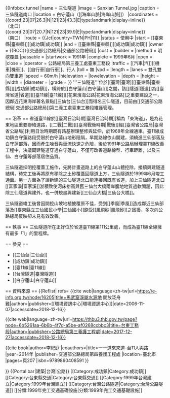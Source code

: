{{Infobox tunnel
|name         = 三仙隧道
|image        = Sanxian Tunnel.jpg
|caption      = 三仙隧道南口
|location     = 白守蓮山（[[海岸山脈|海岸山脈]]）
|coordinates  = {{coord|23|07|26.3|N|121|23|43.3|E|type:landmark|display=inline}}<br>（北口）<br>{{coord|23|07|20.7|N|121|23|39.9|E|type:landmark|display=inline}}<br>（南口）
|route        = {{Jct|country=TWN|PH|11}}
|status       = 使用中
|start        = [[臺東縣|臺東縣]][[成功鎮|成功鎮]]
|end          = [[臺東縣|臺東縣]][[成功鎮|成功鎮]]
|owner        = {{ROC}}[[交通部公路總局|交通部公路總局]]
|cost         = 
|builder      = 
|method       = 明挖覆蓋
|passable     = 
|startwork    = 1991年
|complete     = 1999年6月
|open         = 
|close        = 
|operator     = 公路總局第三養工處臺東工務段
|traffic      = [[汽車|汽]][[機車|機車]]、[[自行車|自行車]]、行人
|toll         = 無
|vpd          = 
|length       = 
|lanes        = 雙孔雙向雙車道
|speed        = 60m/h
|hielevation  = 
|lowelevation = 
|depth        = 
|height       = 
|width        = 
|diameter     = 
|grade        =
}}
'''三仙隧道'''位於[[臺灣|臺灣]][[臺東縣|臺東縣]][[成功鎮|成功鎮]]，橫跨於[[白守蓮山|白守蓮山]]之間，該[[隧道|隧道]]為[[臺灣省道|省道]][[臺11線|臺11線]][[花東濱海公路|花東濱海公路]]之重要建設之一，因鄰近花東海岸著名景點[[三仙台|三仙台]]而得名三仙隧道，目前由[[交通部公路總局|交通部公路總局]]第三養工處臺東工務段維護管理<ref name="一一道來來道-台11人與路"/><ref name="第三養護工程處"/>。

== 沿革 ==
省道臺11線於[[臺灣日治時期|臺灣日治時期]]稱為「東海道」，是為花東地區重要聯絡道路，[[二戰|二戰]][[臺灣戰後時期|戰後]]經[[臺灣省公路局|臺灣省公路局]]利用日治時期既有路基辦理整修與延伸，於1968年全線通車。臺11線成功鎮白守蓮路段受限於白守蓮山地形阻隔，早期路線依山闢建，須繞進三仙部落及白守蓮部落，因而產生噪音與車流快速之危險，後於1991年公路局辦理臺11線改善工程中，決議闢建隧道穿過白守蓮山，不僅可改善道路線型、行車距離，以及三仙、白守蓮等部落居住品質<ref name="一一道來來道-台11人與路"/>。

三仙隧道採明挖覆蓋工施作，先將計畫道路上的白守蓮山山體挖除，接續興建隧道結構，待完工後再將原有移除之土砂覆蓋回隧道上方，三仙隧道於1999年6月竣工通車。另一方面為了讓新建的三仙隧道北口能連接回既有省道，加上三仙隧道北口[[富家溪|富家溪]]淤積致使河床抬高與舊三仙台大橋兩岸腹地地質過軟問題，因此除三仙隧道興建外，也一併規畫興建新[[三仙台大橋|三仙台大橋]]<ref name="一一道來來道-台11人與路"/>。

三仙隧道竣工後曾因開挖山坡地植披覆原不佳，受到[[季風|季風]]造成鄰近三仙部落及[[臺東縣立三仙國民小學|三仙國小]]飽受[[風飛砂|風飛砂]]之困擾，多次向公路總局反映卻未見有效改善<ref name="環境資訊中心"/>。

== 軼事 ==
三仙隧道所在正好位於省道臺11線第111公里處，而成為臺11線全線擁有最多「1」的里程牌<ref name="一一道來來道-台11人與路"/>。

== 參見 ==
* [[三仙台|三仙台]]
* [[成功鎮|成功鎮]]
* [[臺11線|臺11線]]
* [[台灣隧道|臺灣隧道]]
* [[白守蓮山|白守蓮山]]

== 資料來源 ==
{{Reflist| refs=
<ref name="環境資訊中心">{{cite web|language=zh-tw|url=https://e-info.org.tw/node/16205|title=馬武窟溪屬水源地 開放泛舟難|author=|publisher=[[環境資訊中心|環境資訊中心]]|date=2006-11-07|accessdate=2018-12-16}}</ref>

<ref name="第三養護工程處">{{cite web|language=zh-tw|url=https://thbu3.thb.gov.tw/page?node=6b5261aa-6b6b-4f7d-a5be-af0268ccbbc3|title=台東工務段|author=|publisher=公路總局第三養護工程處|date=2017-12-27|accessdate=2018-12-16}}</ref>

<ref name="一一道來來道-台11人與路">{{cite book|author=李紀庭 |coauthors=|title=一一道來來道-台11人與路 |year=2014年 |publisher=交通部公路總局第四養護工程處  |location=臺北市 |pages=頁207 |isbn=9789860408591 }}</ref>

}}
{{Portal bar|建築|台灣|公路}}
[[Category:成功鎮|Category:成功鎮]]
[[Category:台東縣交通|Category:台東縣交通]]
[[Category:1999年台灣建立|Category:1999年台灣建立]]
[[Category:台灣公路隧道|Category:台灣公路隧道]]
[[分類:1999年完工交通基礎設施|分類:1999年完工交通基礎設施]]